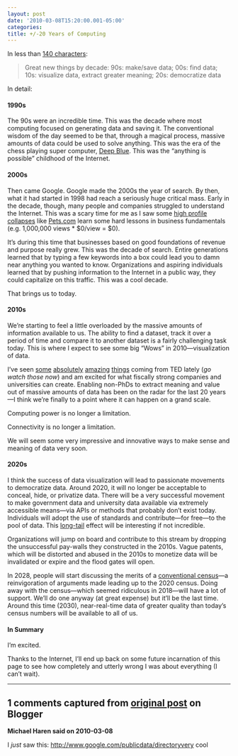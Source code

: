 ```yaml
---
layout: post
date: '2010-03-08T15:20:00.001-05:00'
categories:
title: +/-20 Years of Computing
---
```



In less than [140 characters](http://twitter.com/mharen/statuses/10184506556): 
<blockquote> 

Great new things by decade: 90s: make/save data; 00s: find data; 10s: visualize data, extract greater meaning; 20s: democratize data
</blockquote>

In detail:  <h4>1990s</h4>

The 90s were an incredible time. This was the decade where most computing focused on generating data and saving it. The conventional wisdom of the day seemed to be that, through a magical process, massive amounts of data could be used to solve anything. This was the era of the chess playing super computer, [Deep Blue](http://en.wikipedia.org/wiki/Deep_Blue_(chess_computer)). This was the “anything is possible” childhood of the Internet.  <h4>2000s</h4>

Then came Google. Google made the 2000s the year of search. By then, what it had started in 1998 had reach a seriously huge critical mass. Early in the decade, though, many people and companies struggled to understand the Internet. This was a scary time for me as I saw some [high profile collapses](http://en.wikipedia.org/wiki/Dot-com_bubble#List_of_companies_significant_to_the_bubble) like [Pets.com](http://en.wikipedia.org/wiki/Pets.com) learn some hard lessons in business fundamentals (e.g. 1,000,000 views * $0/view = $0).

It’s during this time that businesses based on good foundations of revenue and purpose really grew. This was the decade of search. Entire generations learned that by typing a few keywords into a box could lead you to damn near anything you wanted to know. Organizations and aspiring individuals learned that by pushing information to the Internet in a public way, they could capitalize on this traffic. This was a cool decade. 

That brings us to today.  <h4>2010s</h4>

We’re starting to feel a little overloaded by the massive amounts of information available to us. The ability to find a dataset, track it over a period of time and compare it to another dataset is a fairly challenging task today. This is where I expect to see some big “Wows” in 2010—visualization of data. 

I’ve seen [some](http://www.ted.com/talks/blaise_aguera_y_arcas_demos_photosynth.html) [absolutely](http://www.ted.com/talks/blaise_aguera.html) [amazing](http://www.ted.com/talks/gary_flake_is_pivot_a_turning_point_for_web_exploration.html) [things](http://www.ted.com/talks/hans_rosling_shows_the_best_stats_you_ve_ever_seen.html) coming from TED lately (*go watch those now*) and am excited for what fiscally strong companies and universities can create. Enabling non-PhDs to extract meaning and value out of massive amounts of data has been on the radar for the last 20 years—I think we’re finally to a point where it can happen on a grand scale. 

Computing power is no longer a limitation. 

Connectivity is no longer a limitation. 

We will seem some very impressive and innovative ways to make sense and meaning of data very soon.    <h4>2020s</h4>

I think the success of data visualization will lead to passionate movements to democratize data. Around 2020, it will no longer be acceptable to conceal, hide, or privatize data. There will be a very successful movement to make government data and university data available via extremely accessible means—via APIs or methods that probably don’t exist today. Individuals will adopt the use of standards and contribute—for free—to the pool of data. This [long-tail](http://en.wikipedia.org/wiki/Long_Tail) effect will be interesting if not incredible. 

Organizations will jump on board and contribute to this stream by dropping the unsuccessful pay-walls they constructed in the 2010s. Vague patents, which will be distorted and abused in the 2010s to monetize data will be invalidated or expire and the flood gates will open.

In 2028, people will start discussing the merits of a [conventional census](http://en.wikipedia.org/wiki/Census)—a reinvigoration of arguments made leading up to the 2020 census. Doing away with the census—which seemed ridiculous in 2018—will have a lot of support. We’ll do one anyway (at great expense) but it’ll be the last time. Around this time (2030), near-real-time data of greater quality than today’s census numbers will be available to all of us.  <h4>In Summary</h4>

I’m excited. 

Thanks to the Internet, I’ll end up back on some future incarnation of this page to see how completely and utterly wrong I was about everything (I can’t wait).

---

## 1 comments captured from [original post](https://blog.wassupy.com/2010/03/20-years-of-computing.html) on Blogger

**Michael Haren said on 2010-03-08**

I *just* saw this: http://www.google.com/publicdata/directoryvery cool

